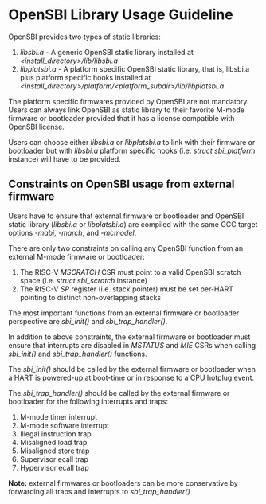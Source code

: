 OpenSBI Library Usage Guideline
===============================

OpenSBI provides two types of static libraries:

1. *libsbi.a* - A generic OpenSBI static library installed at
   *<install_directory>/lib/libsbi.a*
2. *libplatsbi.a* - A platform specific OpenSBI static library, that is,
   libsbi.a plus platform specific hooks installed at
   *<install_directory>/platform/<platform_subdir>/lib/libplatsbi.a*

The platform specific firmwares provided by OpenSBI are not mandatory. Users
can always link OpenSBI as static library to their favorite M-mode firmware
or bootloader provided that it has a license compatible with OpenSBI license.

Users can choose either *libsbi.a* or *libplatsbi.a* to link with their
firmware or bootloader but with *libsbi.a* platform specific hooks (i.e.
*struct sbi_platform* instance) will have to be provided.

Constraints on OpenSBI usage from external firmware
---------------------------------------------------

Users have to ensure that external firmware or bootloader and OpenSBI static
library (*libsbi.a* or *libplatsbi.a*) are compiled with the same GCC target
options *-mabi*, *-march*, and *-mcmodel*.

There are only two constraints on calling any OpenSBI function from an
external M-mode firmware or bootloader:

1. The RISC-V *MSCRATCH* CSR must point to a valid OpenSBI scratch space
   (i.e. *struct sbi_scratch* instance)
2. The RISC-V *SP* register (i.e. stack pointer) must be set per-HART
   pointing to distinct non-overlapping stacks

The most important functions from an external firmware or bootloader
perspective are *sbi_init()* and *sbi_trap_handler()*.

In addition to above constraints, the external firmware or bootloader must
ensure that interrupts are disabled in *MSTATUS* and *MIE* CSRs when calling
*sbi_init()* and *sbi_trap_handler()* functions.

The *sbi_init()* should be called by the external firmware or bootloader
when a HART is powered-up at boot-time or in response to a CPU hotplug event.

The *sbi_trap_handler()* should be called by the external firmware or
bootloader for the following interrupts and traps:

1. M-mode timer interrupt
2. M-mode software interrupt
3. Illegal instruction trap
4. Misaligned load trap
5. Misaligned store trap
6. Supervisor ecall trap
7. Hypervisor ecall trap

**Note:** external firmwares or bootloaders can be more conservative by
forwarding all traps and interrupts to *sbi_trap_handler()*